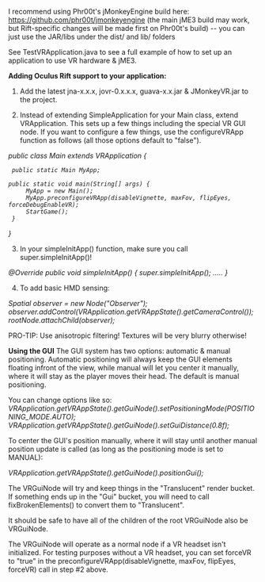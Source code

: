 I recommend using Phr00t's jMonkeyEngine build here: https://github.com/phr00t/jmonkeyengine (the main jME3 build may work, but Rift-specific changes will be made first on Phr00t's build) -- you can just use the JAR/libs under the dist/ and lib/ folders

See TestVRApplication.java to see a full example of how to set up an application to use VR hardware & jME3.

<b>Adding Oculus Rift support to your application:</b>

1. Add the latest jna-x.x.x, jovr-0.x.x.x, guava-x.x.jar & JMonkeyVR.jar to the project.

2. Instead of extending SimpleApplication for your Main class, extend VRApplication. This sets up a few things including the special VR GUI node. If you want to configure a few things, use the configureVRApp function as follows (all those options default to "false").

<i>
 public class Main extends VRApplication {
     
     public static Main MyApp;
 
    public static void main(String[] args) {
         MyApp = new Main();
         MyApp.preconfigureVRApp(disableVignette, maxFov, flipEyes, forceDebugEnableVR);
         StartGame();
     }
 }</i>

3. In your simpleInitApp() function, make sure you call super.simpleInitApp()!

<i>
     @Override
     public void simpleInitApp() {
         super.simpleInitApp();
         .....
     }</i>
 
4. To add basic HMD sensing:
<i>
 Spatial observer = new Node("Observer");
 observer.addControl(VRApplication.getVRAppState().getCameraControl());
 rootNode.attachChild(observer);</i>
 
PRO-TIP: Use anisotropic filtering! Textures will be very blurry otherwise!

<b>Using the GUI</b>
The GUI system has two options: automatic & manual positioning. Automatic positioning will always keep the GUI elements floating infront of the view, while manual will let you center it manually, where it will stay as the player moves their head. The default is manual positioning.

You can change options like so:
<i>
 VRApplication.getVRAppState().getGuiNode().setPositioningMode(POSITIONING_MODE.AUTO);
 VRApplication.getVRAppState().getGuiNode().setGuiDistance(0.8f);</i>
 
To center the GUI's position manually, where it will stay until another manual position update is called (as long as the positioning mode is set to MANUAL):

 <i>VRApplication.getVRAppState().getGuiNode().positionGui();</i>
 
The VRGuiNode will try and keep things in the "Translucent" render bucket. If something ends up in the "Gui" bucket, you will need to call fixBrokenElements() to convert them to "Translucent".

It should be safe to have all of the children of the root VRGuiNode also be VRGuiNode.

The VRGuiNode will operate as a normal node if a VR headset isn't initialized. For testing purposes without a VR headset, you can set forceVR to "true" in the preconfigureVRApp(disableVignette, maxFov, flipEyes, forceVR) call in step #2 above.
